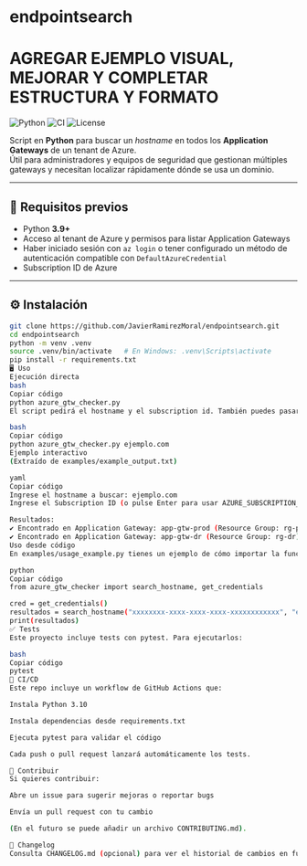 # endpointsearch
#  AGREGAR EJEMPLO VISUAL, MEJORAR Y COMPLETAR ESTRUCTURA Y FORMATO

![Python](https://img.shields.io/badge/python-3.9%2B-blue)
![CI](https://github.com/JavierRamirezMoral/endpointsearch/actions/workflows/ci.yml/badge.svg)
![License](https://img.shields.io/badge/license-MIT-green)

Script en **Python** para buscar un *hostname* en todos los **Application Gateways** de un tenant de Azure.  
Útil para administradores y equipos de seguridad que gestionan múltiples gateways y necesitan localizar rápidamente dónde se usa un dominio.

---

## 🚀 Requisitos previos
- Python **3.9+**  
- Acceso al tenant de Azure y permisos para listar Application Gateways  
- Haber iniciado sesión con `az login` o tener configurado un método de autenticación compatible con `DefaultAzureCredential`  
- Subscription ID de Azure  

---

## ⚙️ Instalación
```bash
git clone https://github.com/JavierRamirezMoral/endpointsearch.git
cd endpointsearch
python -m venv .venv
source .venv/bin/activate   # En Windows: .venv\Scripts\activate
pip install -r requirements.txt
🖥️ Uso
Ejecución directa
bash
Copiar código
python azure_gtw_checker.py
El script pedirá el hostname y el subscription id. También puedes pasar el hostname como argumento:

bash
Copiar código
python azure_gtw_checker.py ejemplo.com
Ejemplo interactivo
(Extraído de examples/example_output.txt)

yaml
Copiar código
Ingrese el hostname a buscar: ejemplo.com
Ingrese el Subscription ID (o pulse Enter para usar AZURE_SUBSCRIPTION_ID env): xxxxxxxx-xxxx-xxxx-xxxx-xxxxxxxxxxxx

Resultados:
✔ Encontrado en Application Gateway: app-gtw-prod (Resource Group: rg-prod)
✔ Encontrado en Application Gateway: app-gtw-dr (Resource Group: rg-dr)
Uso desde código
En examples/usage_example.py tienes un ejemplo de cómo importar la función principal:

python
Copiar código
from azure_gtw_checker import search_hostname, get_credentials

cred = get_credentials()
resultados = search_hostname("xxxxxxxx-xxxx-xxxx-xxxx-xxxxxxxxxxxx", "ejemplo.com", cred)
print(resultados)
✅ Tests
Este proyecto incluye tests con pytest. Para ejecutarlos:

bash
Copiar código
pytest
🔄 CI/CD
Este repo incluye un workflow de GitHub Actions que:

Instala Python 3.10

Instala dependencias desde requirements.txt

Ejecuta pytest para validar el código

Cada push o pull request lanzará automáticamente los tests.

🤝 Contribuir
Si quieres contribuir:

Abre un issue para sugerir mejoras o reportar bugs

Envía un pull request con tu cambio

(En el futuro se puede añadir un archivo CONTRIBUTING.md).

📜 Changelog
Consulta CHANGELOG.md (opcional) para ver el historial de cambios en futuras versiones.
